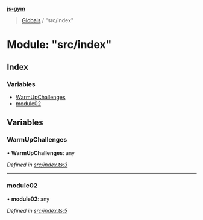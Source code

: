 **[js-gym](../README.md)**

> [Globals](../globals.md) / "src/index"

# Module: "src/index"

## Index

### Variables

* [WarmUpChallenges](_src_index_.md#warmupchallenges)
* [module02](_src_index_.md#module02)

## Variables

### WarmUpChallenges

•  **WarmUpChallenges**: any

*Defined in [src/index.ts:3](https://github.com/artleitch/js-gym/blob/d1797c0/src/index.ts#L3)*

___

### module02

•  **module02**: any

*Defined in [src/index.ts:5](https://github.com/artleitch/js-gym/blob/d1797c0/src/index.ts#L5)*
